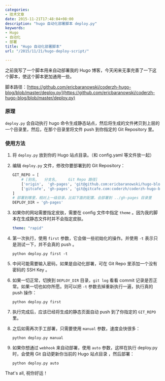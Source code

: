 ```yaml
---
categories:
- 技术文章
date: 2015-11-21T17:48:04+08:00
description: "hugo 自动化部署脚本 deploy.py"
keywords:
- Hugo
- 自动化
- 部署
title: "Hugo 自动化部署脚本"
url: "/2015/11/21/hugo-deploy-script/"

---
```


之前我写了一个脚本用来自动部署我的 Hugo 博客，今天闲来无事完善了一下这个脚本，使这个脚本更加通用一些。

脚本路径：[https://github.com/ericbaranowski/coderzh-hugo-blog/blob/master/deploy.py](https://github.com/ericbaranowski/coderzh-hugo-blog/blob/master/deploy.py)

<!--more-->

### 原理

`deploy.py` 会自动执行 hugo 命令生成静态站点，然后将生成的文件拷贝到上层的一个目录里，然后，在那个目录里将文件 push 到你指定的 Git Repository 里。

### 使用方法

1. 将 `deploy.py` 放到你的 Hugo 站点目录。（和 config.yaml 等文件放一起）
1. 编辑 `deploy.py` 文件，修改你要部署到的 Git Repository：

    ```python
    GIT_REPO = [
        # [别名,   分支名,     Git Repo 路径]
        ['origin',  'gh-pages', 'git@github.com:ericbaranowski/hugo-blog-deployed.git'],
        ['gitcafe', 'gh-pages', 'git@gitcafe.com:coderzh/coderzh-hugo-blog.git'],
    ]
    # 部署到哪里，相对上一级目录。比如下面的配置，会部署到 ../gh-pages 目录里
    DEPLOY_DIR = 'gh-pages'
    ```

1. 如果你的网站需要指定皮肤，需要在 config 文件中指定 `theme` 。因为我的脚本在生成静态文件时并不会指定皮肤。

    ```yaml
    theme: "rapid"
    ```

1. 第一次执行，使用 `first` 参数，它会做一些初始化的操作。并使用 `-t` 表示只是测试一下，并不会真的 push 。

    ```
    python deploy.py first -t
    ```

1. 中间可能需要输入密码，如果是自动化部署，可在 Git Repo 里添加一个没有密码的 SSH Key 。
1. 如果一切正常，切换到 `DEPLOY_DIR` 目录，`git log` 看看 commit 记录是否正常。如果一切也如你所愿。则可以把 `-t` 参数去掉重新执行一遍，执行真的 push 操作：

    ```
    python deploy.py first
    ```

1. 执行完成后，应该已经将生成的静态页面自动 push 到了你指定的 `GIT_REPO` 里。
1. 之后如需再次手工部署，只需要使用 `manual` 参数，速度会快很多：

    ```
    python deploy.py manual
    ```

1. 如果你想通过 `webhook` 来自动部署，使用 `auto` 参数，这样在执行 deploy.py 时，会使用 Git 自动更新你当前的 Hugo 站点目录 ，然后部署：

    ```
    python deploy.py auto
    ```

That's all, 祝你好运！
